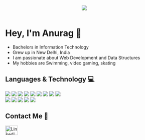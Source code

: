 <header>
    <h1 align="center"><img src="https://readme-typing-svg.demolab.com?font=Monaspace+Krypton&size=15&duration=3500&color=9370DB&center=true&vCenter=true&lines=Hi+I+am+Jie;My+interests+are+in....;Frontend+Engineer+%f0%9f%92%bb;" /></h1>
</header>

# Hey, I'm Anurag 🙌
- Bachelors in Information Technology
- Grew up in New Delhi, India
- I am passionate about Web Development and Data Structures
- My hobbies are Swimming, video gaming, skating

## Languages & Technology :computer:

<!-- https://github.com/tandpfun/skill-icons?tab=readme-ov-file#icons-list -->
<section id=":)">
<!-- Language -->
    <img src="https://img.shields.io/badge/Python-FFD43B?style=for-the-badge&logo=python&logoColor=blue">
    <img src="https://img.shields.io/badge/java-%23ED8B00.svg?style=for-the-badge&logo=openjdk&logoColor=white">
    <img src="https://img.shields.io/badge/C-00599C?style=for-the-badge&logo=c&logoColor=white">
    <img src="https://img.shields.io/badge/C%2B%2B-00599C?style=for-the-badge&logo=c%2B%2B&logoColor=white">
    <img src="https://img.shields.io/badge/c%23-%23239120.svg?style=for-the-badge&logo=csharp&logoColor=white">
    <img src="https://img.shields.io/badge/HTML5-E34F26?style=for-the-badge&logo=html5&logoColor=white">
    <img src="https://img.shields.io/badge/CSS3-1572B6?style=for-the-badge&logo=css3&logoColor=white">
    <img src="https://img.shields.io/badge/JavaScript-323330?style=for-the-badge&logo=javascript&logoColor=F7DF1E">
    <img src="https://img.shields.io/badge/TypeScript-007ACC?style=for-the-badge&logo=typescript&logoColor=white">
<br>
<!-- Framework/Technologies -->
<section id=":(">
    <img src="https://img.shields.io/badge/React-20232A?style=for-the-badge&logo=react&logoColor=61DAFB">
    <img src="https://img.shields.io/badge/PostgreSQL-316192?style=for-the-badge&logo=postgresql&logoColor=white">
    <img src="https://img.shields.io/badge/MySQL-005C84?style=for-the-badge&logo=mysql&logoColor=white">
    <img src="https://img.shields.io/badge/Node.js-339933?style=for-the-badge&logo=nodedotjs&logoColor=white">
    <img src="https://img.shields.io/badge/MongoDB-4EA94B?style=for-the-badge&logo=mongodb&logoColor=white">

    
## Contact Me 📲


<p align="left">
    <a href="www.linkedin.com/in/anuragadhikari01" target="_blank"><img align="center" src="https://raw.githubusercontent.com/rahuldkjain/github-profile-readme-generator/master/src/images/icons/Social/linked-in-alt.svg" alt="LinkedIn" height="30" width="40"/></a>
</p>



